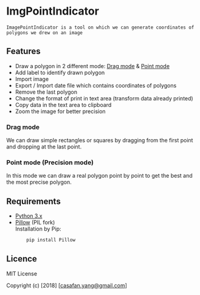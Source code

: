# ImgPointIndicator
    ImagePointIndicator is a tool on which we can generate coordinates of polygons we drew on an image 

## Features
* Draw a polygon in 2 different mode: [Drag mode](#drag-mode) & [Point mode](#point-mode-precision-mode)
* Add label to identify drawn polygon
* Import image 
* Export / Import date file which contains coordinates of polygons
* Remove the last polygon
* Change the format of print in text area (transform data already printed)
* Copy data in the text area to clipboard
* Zoom the image for better precision

### Drag mode
We can draw simple rectangles or squares by dragging from the first point and dropping at the last point.

### Point mode (Precision mode)
In this mode we can draw a real polygon point by point to get the best and the most precise polygon.
 
## Requirements
* [Python 3.x](https://docs.python.org/3/)
* [Pillow](https://pillow.readthedocs.io/en/stable/) (PIL fork)  
    Installation by Pip:
    ``` bash
        pip install Pillow
    ```

## Licence
MIT License

Copyright (c) [2018] [casafan.yang@gmail.com]
